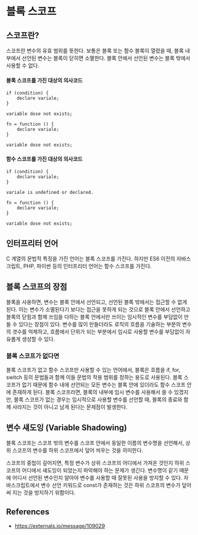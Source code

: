 # 블록 스코프

## 스코프란?

스코프란 변수의 유효 범위를 뜻한다. 보통은 블록 또는 함수 블록이 열렸을 때, 블록 내부에서 선언된 변수는 블록이 닫히면 소멸한다. 블록 안에서 선언된 변수는 블록 밖에서 사용할 수 없다.

#### 블록 스코프를 가진 대상의 의사코드

```
if (condition) {
    declare variale;
}

variable dose not exists;
```

```
fn = function () {
    declare variale;
}

variable dose not exists;
```

#### 함수 스코프를 가진 대상의 의사코드

```
if (condition) {
    declare variale;
}

variale is undefined or declared.
```

```
fn = function () {
    declare variale;
}

variable dose not exists;
```

## 인터프리터 언어

C 계열의 문법적 특징을 가진 언어는 블록 스코프를 가진다. 하지만 ES6 이전의 자바스크립트, PHP, 파이썬 등의 인터프리터 언어는 함수 스코프를 가진다.

## 블록 스코프의 장점

블록을 사용하면, 변수는 블록 안에서 선언되고, 선언된 블록 밖에서는 접근할 수 없게 된다. 이는 변수가 소멸된다기 보다는 접근을 못하게 되는 것으로 블록 안에서 선언하고 블록의 닫힘과 함께 쓰임을 다하는 블록 안에서만 쓰이는 임시적인 변수를 부담없이 만들 수 있다는 장점이 있다. 변수를 많이 만들더라도 로직의 흐름을 기술하는 부분의 변수의 갯수를 억제하고, 흐름에서 단위가 되는 부분에서 임시로 사용할 변수를 부담없이 자유롭게 생성할 수 있다.

### 블록 스코프가 없다면

블록 스코프가 없고 함수 스코프만 사용할 수 있는 언어에서, 블록은 흐름을 if, for, switch 등의 문법들과 함께 이들 문법의 작용 범위를 정하는 용도로 사용된다. 블록 스코프가 없기 때문에 함수 내에 선언되는 모든 변수는 블록 안에 있더라도 함수 스코프 안에 존재하게 된다. 블록 스코프라면, 블록의 내부에 임시 변수를 사용해서 쓸 수 있겠지만, 블록 스코프가 없는 경우는 임시적으로 사용할 변수를 선언할 때, 블록의 종료와 함께 사라지는 것이 아니고 남게 된다는 문제점이 발생한다.

## 변수 섀도잉 (Variable Shadowing)

블록 스코프는 스코프 밖의 변수를 스코프 안에서 동일한 이름의 변수명을 선언해서, 상위 스코프의 변수를 하위 스코프에서 덮어 씌우는 것을 의미한다.

스코프의 중첩이 깊어지면, 특정 변수가 상위 스코프의 어디에서 가져온 것인지 하위 스코프의 어디에서 섀도잉이 되었는지 파악해야 하는 문제가 생긴다. 변수명이 같기 때문에 어디서 선언된 변수인지 알아야 변수를 사용할 때 잘못된 사용을 방지할 수 있다. 자바스크립트에서 변수 선언 키워드로 const가 존재하는 것은 하위 스코프의 변수가 덮어 써 지는 것을 방지하기 위함이다.

## References

- https://externals.io/message/109029
